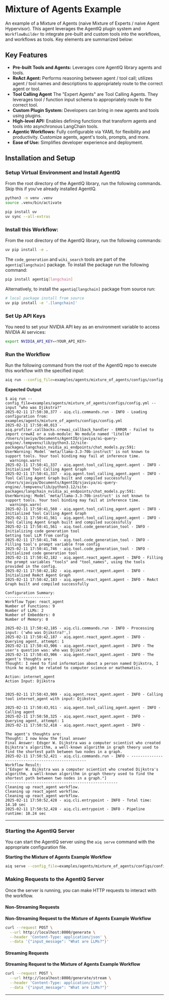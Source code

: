 <!--
SPDX-FileCopyrightText: Copyright (c) 2025, NVIDIA CORPORATION & AFFILIATES. All rights reserved.
SPDX-License-Identifier: Apache-2.0

Licensed under the Apache License, Version 2.0 (the "License");
you may not use this file except in compliance with the License.
You may obtain a copy of the License at

http://www.apache.org/licenses/LICENSE-2.0

Unless required by applicable law or agreed to in writing, software
distributed under the License is distributed on an "AS IS" BASIS,
WITHOUT WARRANTIES OR CONDITIONS OF ANY KIND, either express or implied.
See the License for the specific language governing permissions and
limitations under the License.
-->

<!--
  SPDX-FileCopyrightText: Copyright (c) 2024-2025 NVIDIA CORPORATION & AFFILIATES. All rights reserved.
  SPDX-License-Identifier: Apache-2.0
-->

# Mixture of Agents Example

An example of a Mixture of Agents (naive Mixture of Experts / naive Agent Hypervisor). This agent leverages the AgentIQ plugin system and `WorkflowBuilder` to integrate pre-built and custom tools into the workflows, and workflows as tools. Key elements are summarized below:

## Key Features

- **Pre-built Tools and Agents:** Leverages core AgentIQ library agents and tools.
- **ReAct Agent:** Performs reasoning between agent / tool call; utilizes agent / tool names and descriptions to appropriately route to the correct agent or tool.
- **Tool Calling Agent** The "Expert Agents" are Tool Calling Agents.  They leverages tool / function input schema to appropriately route to the correct tool.
- **Custom Plugin System:** Developers can bring in new agents and tools using plugins.
- **High-level API:** Enables defining functions that transform agents and tools into asynchronous LangChain tools.
- **Agentic Workflows:** Fully configurable via YAML for flexibility and productivity. Customize agents, agent's tools, prompts, and more.
- **Ease of Use:** Simplifies developer experience and deployment.

## Installation and Setup

### Setup Virtual Environment and Install AgentIQ

From the root directory of the AgentIQ library, run the following commands. Skip this if you've already installed AgentIQ.

```bash
python3 -m venv .venv
source .venv/bin/activate

pip install uv
uv sync --all-extras
```

### Install this Workflow:

From the root directory of the AgentIQ library, run the following commands:

```bash
uv pip install -e .
```

The `code_generation` and `wiki_search` tools are part of the `agentiq[langchain]` package.  To install the package run the following command:
```bash
pip install agentiq[langchain]
```
Alternatively, to install the `agentiq[langchain]` package from source run:
```bash
# local package install from source
uv pip install -e '.[langchain]'
```


### Set Up API Keys

You need to set your NVIDIA API key as an environment variable to access NVIDIA AI services:

```bash
export NVIDIA_API_KEY=<YOUR_API_KEY>
```

### Run the Workflow

Run the following command from the root of the AgentIQ repo to execute this workflow with the specified input:

```bash
aiq run --config_file=examples/agents/mixture_of_agents/configs/config.yml --input "who was Djikstra?"
```

**Expected Output**

```console
$ aiq run --config_file=examples/agents/mixture_of_agents/configs/config.yml --input "who was Djikstra?"
2025-02-11 17:50:38,377 - aiq.cli.commands.run - INFO - Loading configuration from: examples/agents/mixture_of_agents/configs/config.yml
2025-02-11 17:50:40,013 - aiq.profiler.callbacks.crewai_callback_handler - ERROR - Failed to import crewAI or a sub-module: No module named 'litellm'
/Users/sjaviya/Documents/AgentIQ/sjaviya/ai-query-engine/.tempvenv/lib/python3.12/site-packages/langchain_nvidia_ai_endpoints/chat_models.py:591: UserWarning: Model 'meta/llama-3.3-70b-instruct' is not known to support tools. Your tool binding may fail at inference time.
  warnings.warn(
2025-02-11 17:50:41,337 - aiq.agent.tool_calling_agent.agent - INFO - Initialized Tool Calling Agent Graph
2025-02-11 17:50:41,337 - aiq.agent.tool_calling_agent.agent - INFO - Tool Calling Agent Graph built and compiled successfully
/Users/sjaviya/Documents/AgentIQ/sjaviya/ai-query-engine/.tempvenv/lib/python3.12/site-packages/langchain_nvidia_ai_endpoints/chat_models.py:591: UserWarning: Model 'meta/llama-3.3-70b-instruct' is not known to support tools. Your tool binding may fail at inference time.
  warnings.warn(
2025-02-11 17:50:41,560 - aiq.agent.tool_calling_agent.agent - INFO - Initialized Tool Calling Agent Graph
2025-02-11 17:50:41,561 - aiq.agent.tool_calling_agent.agent - INFO - Tool Calling Agent Graph built and compiled successfully
2025-02-11 17:50:41,561 - aiq.tool.code_generation_tool - INFO - Initializing code generation tool
Getting tool LLM from config
2025-02-11 17:50:41,746 - aiq.tool.code_generation_tool - INFO - Filling tool's prompt variable from config
2025-02-11 17:50:41,746 - aiq.tool.code_generation_tool - INFO - Initialized code generation tool
2025-02-11 17:50:42,182 - aiq.agent.react_agent.agent - INFO - Filling the prompt variables "tools" and "tool_names", using the tools provided in the config.
2025-02-11 17:50:42,182 - aiq.agent.react_agent.agent - INFO - Initialized ReAct Agent Graph
2025-02-11 17:50:42,183 - aiq.agent.react_agent.agent - INFO - ReAct Graph built and compiled successfully

Configuration Summary:
--------------------
Workflow Type: react_agent
Number of Functions: 9
Number of LLMs: 2
Number of Embedders: 0
Number of Memory: 0

2025-02-11 17:50:42,185 - aiq.cli.commands.run - INFO - Processing input: ('who was Djikstra?',)
2025-02-11 17:50:42,187 - aiq.agent.react_agent.agent - INFO - Querying agent, attempt: 1
2025-02-11 17:50:43,906 - aiq.agent.react_agent.agent - INFO - The user's question was: who was Djikstra?
2025-02-11 17:50:43,906 - aiq.agent.react_agent.agent - INFO - The agent's thoughts are:
Thought: I need to find information about a person named Djikstra, I think he might be related to computer science or mathematics.

Action: internet_agent
Action Input: Djikstra


2025-02-11 17:50:43,909 - aiq.agent.react_agent.agent - INFO - Calling tool internet_agent with input: Djikstra

2025-02-11 17:50:43,911 - aiq.agent.tool_calling_agent.agent - INFO - Calling agent
2025-02-11 17:50:50,325 - aiq.agent.react_agent.agent - INFO - Querying agent, attempt: 1
2025-02-11 17:50:52,418 - aiq.agent.react_agent.agent - INFO -

The agent's thoughts are:
Thought: I now know the final answer
Final Answer: Edsger W. Dijkstra was a computer scientist who created Dijkstra's algorithm, a well-known algorithm in graph theory used to find the shortest path between two nodes in a graph.
2025-02-11 17:50:52,421 - aiq.cli.commands.run - INFO - --------------------------------------------------
Workflow Result:
["Edsger W. Dijkstra was a computer scientist who created Dijkstra's algorithm, a well-known algorithm in graph theory used to find the shortest path between two nodes in a graph."]
--------------------------------------------------
Cleaning up react_agent workflow.
Cleaning up react_agent workflow.
Cleaning up react_agent workflow.
2025-02-11 17:50:52,428 - aiq.cli.entrypoint - INFO - Total time: 14.10 sec
2025-02-11 17:50:52,428 - aiq.cli.entrypoint - INFO - Pipeline runtime: 10.24 sec
```
---

### Starting the AgentIQ Server

You can start the AgentIQ server using the `aiq serve` command with the appropriate configuration file.

**Starting the Mixture of Agents Example Workflow**

```bash
aiq serve --config_file=examples/agents/mixture_of_agents/configs/config.yml
```

### Making Requests to the AgentIQ Server

Once the server is running, you can make HTTP requests to interact with the workflow.

#### Non-Streaming Requests

**Non-Streaming Request to the Mixture of Agents Example Workflow**

```bash
curl --request POST \
  --url http://localhost:8000/generate \
  --header 'Content-Type: application/json' \
  --data '{"input_message": "What are LLMs?"}'
```

#### Streaming Requests

**Streaming Request to the Mixture of Agents Example Workflow**

```bash
curl --request POST \
  --url http://localhost:8000/generate/stream \
  --header 'Content-Type: application/json' \
  --data '{"input_message": "What are LLMs?"}'
```
---
